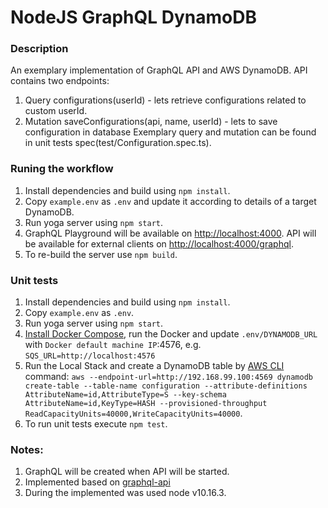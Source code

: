 # NodeJS GraphQL DynamoDB

### Description
An exemplary implementation of GraphQL API and AWS DynamoDB. API contains two endpoints:
1. Query configurations(userId) - lets retrieve configurations related to custom userId.
2. Mutation saveConfigurations(api, name, userId) - lets to save configuration in database
Exemplary query and mutation can be found in unit tests spec(test/Configuration.spec.ts).

### Runing the workflow
1. Install dependencies and build using `npm install`.
2. Copy `example.env` as `.env` and update it according to details of a target DynamoDB.
3. Run yoga server using `npm start`.
4. GraphQL Playground will be available on [http://localhost:4000](http://localhost:4000). API will be available for external clients on [http://localhost:4000/graphql](http://localhost:4000/graphql).
5. To re-build the server use `npm build`.

### Unit tests
1. Install dependencies and build using `npm install`.
2. Copy `example.env` as `.env`.
1. Run yoga server using `npm start`.
2. [Install Docker Compose](https://docs.docker.com/compose/install/), run the Docker and update `.env/DYNAMODB_URL` with `Docker default machine IP`:4576, e.g. `SQS_URL=http://localhost:4576`
3. Run the Local Stack and create a DynamoDB table by [AWS CLI](https://docs.aws.amazon.com/cli/latest/index.html) command: `aws --endpoint-url=http://192.168.99.100:4569 dynamodb create-table --table-name configuration --attribute-definitions AttributeName=id,AttributeType=S --key-schema AttributeName=id,KeyType=HASH --provisioned-throughput ReadCapacityUnits=40000,WriteCapacityUnits=40000`.
3. To run unit tests execute `npm test`.

### Notes:
1. GraphQL will be created when API will be started.
2. Implemented based on [graphql-api](https://github.com/DariuszWietecha/graphql-api)
3. During the implemented was used node v10.16.3.